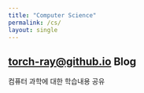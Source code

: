 ```yaml
---
title: "Computer Science"
permalink: /cs/
layout: single
---
```


## torch-ray@github.io Blog

컴퓨터 과학에 대한 학습내용 공유
